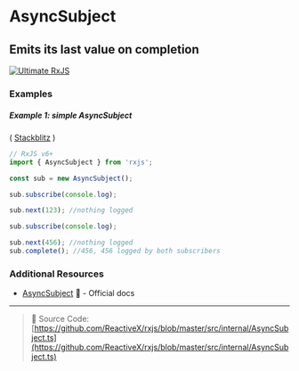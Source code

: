 # AsyncSubject

## Emits its last value on completion

[![Ultimate RxJS](https://drive.google.com/uc?export=view&id=1qq2-q-eVe-F_-d0eSvTyqaGRjpfLDdJz 'Ultimate RxJS')](https://ultimatecourses.com/courses/rxjs?ref=4)

### Examples

##### Example 1: simple AsyncSubject

(
[Stackblitz](https://stackblitz.com/edit/rxjs-asyncsubject?file=index.ts&devtoolsheight=100)
)

```js
// RxJS v6+
import { AsyncSubject } from 'rxjs';

const sub = new AsyncSubject();

sub.subscribe(console.log);

sub.next(123); //nothing logged

sub.subscribe(console.log);

sub.next(456); //nothing logged
sub.complete(); //456, 456 logged by both subscribers
```

### Additional Resources

- [AsyncSubject](https://rxjs-dev.firebaseapp.com/api/index/class/AsyncSubject)
  📰 - Official docs

---

> 📁 Source Code:
> [https://github.com/ReactiveX/rxjs/blob/master/src/internal/AsyncSubject.ts](https://github.com/ReactiveX/rxjs/blob/master/src/internal/AsyncSubject.ts)
